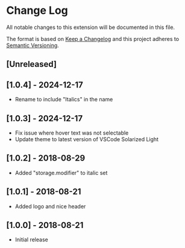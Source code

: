 # Change Log
All notable changes to this extension will be documented in this file.

The format is based on [Keep a Changelog](http://keepachangelog.com/en/1.0.0/)
and this project adheres to [Semantic Versioning](http://semver.org/spec/v2.0.0.html).

## [Unreleased]

## [1.0.4] - 2024-12-17
- Rename to include "Italics" in the name

## [1.0.3] - 2024-12-17
- Fix issue where hover text was not selectable
- Update theme to latest version of VSCode Solarized Light

## [1.0.2] - 2018-08-29
- Added "storage.modifier" to italic set

## [1.0.1] - 2018-08-21
- Added logo and nice header

## [1.0.0] - 2018-08-21
- Initial release
